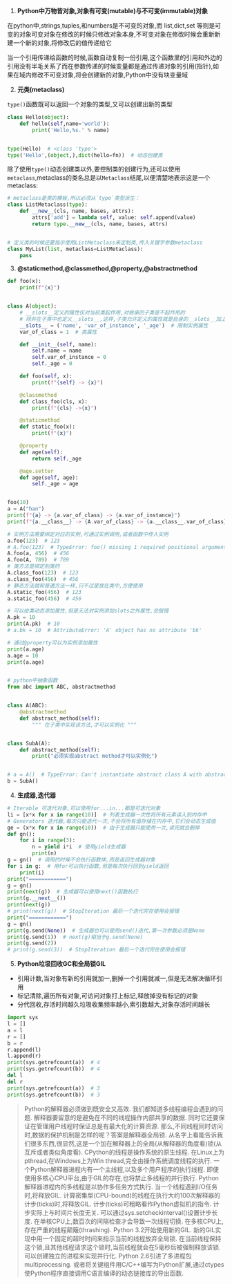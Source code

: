 1. **Python中万物皆对象,对象有可变(mutable)与不可变(immutable)对象**

在python中,strings,tuples,和numbers是不可变的对象,而 list,dict,set 等则是可变的对象可变对象在修改的时候只修改对象本身,不可变对象在修改时候会重新新建一个新的对象,将修改后的值传递给它

当一个引用传递给函数的时候,函数自动复制一份引用,这个函数里的引用和外边的引用没有半毛关系了而在参数传递的时候变量都是通过传递对象的引用(指针),如果在域内修改不可变对象,将会创建新的对象,Python中没有块变量域

2. **元类(metaclass)**

`type()`函数既可以返回一个对象的类型,又可以创建出新的类型
``` python
class Hello(object):
    def hello(self,name='world'):
        print('Hello,%s.' % name)


type(Hello)  # <class 'type'>
type('Hello',(object,),dict(hello=fn))  # 动态创建类
```
除了使用`type()`动态创建类以外,要控制类的创建行为,还可以使用`metaclass`,metaclass的类名总是以`Metaclass`结尾,以便清楚地表示这是一个metaclass:
``` python
# metaclass是类的模板,所以必须从`type`类型派生：
class ListMetaclass(type):
    def __new__(cls, name, bases, attrs):
        attrs['add'] = lambda self, value: self.append(value)
        return type.__new__(cls, name, bases, attrs)


# 定义类的时候还要指示使用ListMetaclass来定制类,传入关键字参数metaclass
class MyList(list, metaclass=ListMetaclass):
    pass
```

3. **@staticmethod,@classmethod,@property,@abstractmethod**

``` python
def foo(x):
    print(f"{x}")


class A(object):
    # __slots__定义的属性仅对当前类起作用,对继承的子类是不起作用的
    # 除非在子类中也定义__slots__,这样,子类允许定义的属性就是自身的__slots__加上父类的__slots__
    __slots__ = ('name', 'var_of_instance', '_age')  # 限制实例属性
    var_of_class = 1  # 类属性

    def __init__(self, name):
        self.name = name
        self.var_of_instance = 0
        self._age = 0

    def foo(self, x):
        print(f"{self} -> {x}")

    @classmethod
    def class_foo(cls, x):
        print(f"{cls} ->{x}")

    @staticmethod
    def static_foo(x):
        print(f"{x}")

    @property
    def age(self):
        return self._age

    @age.setter
    def age(self, age):
        self._age = age


foo(10)
a = A("han")
print(f"{a} -> {a.var_of_class} -> {a.var_of_instance}")
print(f"{a.__class__} -> {A.var_of_class} -> {a.__class__.var_of_class}")

# 实例方法需要绑定对应的实例,可通过实例调用,或者函数中传入实例
a.foo(123)  # 123
# A.foo(123)  # TypeError: foo() missing 1 required positional argument: 'x'
A.foo(a, 456)  # 456
A.foo(A, 789)  # 789
# 类方法是绑定到类的
A.class_foo(123)  # 123
a.class_foo(456)  # 456
# 静态方法就和普通方法一样,只不过是放在类中,方便使用
A.static_foo(456)  # 123
a.static_foo(456)  # 456

# 可以给类动态添加属性,但是无法对实例添加slots之外属性,会报错
A.pk = 10
print(A.pk)  # 10
# a.bk = 10  # AttributeError: 'A' object has no attribute 'bk'

# 通过@property可以为实例添加属性
print(a.age)
a.age = 10
print(a.age)


# python中抽象函数
from abc import ABC, abstractmethod


class A(ABC):
    @abstractmethod
    def abstract_method(self):
        """ 在子类中实现该方法,才可以实例化 """


class SubA(A):
    def abstract_method(self):
        print("必须实现abstract method才可以实例化")


# a = A()  # TypeError: Can't instantiate abstract class A with abstract methods abstract_method
b = SubA()
```

4. **生成器,迭代器**

``` python
# Iterable 可迭代对象,可以使用for...in...都是可迭代对象
li = [x*x for x in range(10)]  # 列表生成器一次性将所有元素读入到内存中
# Generators 迭代器,每次只能迭代一次,不会将所有值存储在内存中,它们会动态生成值
ge = (x*x for x in range(10))  # 由于生成器只能使用一次,读完就会删掉
def gn():
    for i in range(3):
        n = yield i*i  # 使用yield生成器
        print(n)
g = gn()  # 调用的时候不会执行函数体,而是返回生成器对象
for i in g:  # 用for可以执行函数,但是每次执行回到yield返回
    print(i)
print("============")
g = gn()
print(next(g))  # 生成器可以使用next()函数执行
print(g.__next__())
print(next(g))
# print(next(g))  # StopIteration 最后一个迭代完在使用会报错
print("============")
g = gn()
print(g.send(None))  # 生成器也可以使用send()迭代,第一次参数必须是None
print(g.send(1))  # next(g)相当于g.send(None)
print(g.send(2))
# print(g.send(3))  # StopIteration 最后一个迭代完在使用会报错
```

5. **Python垃圾回收GC和全局锁GIL**

* 引用计数,当对象有新的引用就加一,删掉一个引用就减一,但是无法解决循环引用
* 标记清除,遍历所有对象,可访问对象打上标记,释放掉没有标记的对象
* 分代回收,存活时间越久垃圾收集频率越小,索引数越大,对象存活时间越长
``` python
import sys
l = []
a = l
r = []
b = r
r.append(l)
l.append(r)
print(sys.getrefcount(a))  # 4
print(sys.getrefcount(b))  # 4
del l
del r
print(sys.getrefcount(a))  # 3
print(sys.getrefcount(b))  # 3
```

> Python的解释器必须做到既安全又高效. 我们都知道多线程编程会遇到的问题. 解释器要留意的是避免在不同的线程操作内部共享的数据. 同时它还要保证在管理用户线程时保证总是有最大化的计算资源. 
> 那么,不同线程同时访问时,数据的保护机制是怎样的呢？答案是解释器全局锁. 从名字上看能告诉我们很多东西,很显然,这是一个加在解释器上的全局(从解释器的角度看)锁(从互斥或者类似角度看).
> CPython的线程是操作系统的原生线程. 在Linux上为pthread,在Windows上为Win thread,完全由操作系统调度线程的执行. 一个Python解释器进程内有一个主线程,以及多个用户程序的执行线程. 即便使用多核心CPU平台,由于GIL的存在,也将禁止多线程的并行执行.
> Python解释器进程内的多线程是以协作多任务方式执行. 当一个线程遇到I/O任务时,将释放GIL. 计算密集型(CPU-bound)的线程在执行大约100次解释器的计步(ticks)时,将释放GIL. 计步(ticks)可粗略看作Python虚拟机的指令. 计步实际上与时间片长度无关. 可以通过sys.setcheckinterval()设置计步长度. 
> 在单核CPU上,数百次的间隔检查才会导致一次线程切换. 在多核CPU上,存在严重的线程颠簸(thrashing). 
> Python 3.2开始使用新的GIL. 新的GIL实现中用一个固定的超时时间来指示当前的线程放弃全局锁. 在当前线程保持这个锁,且其他线程请求这个锁时,当前线程就会在5毫秒后被强制释放该锁. 
> 可以创建独立的进程来实现并行化. Python 2.6引进了多进程包multiprocessing. 或者将关键组件用C/C++编写为Python扩展,通过ctypes使Python程序直接调用C语言编译的动态链接库的导出函数. 
 
